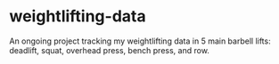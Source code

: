 # weightlifting-data
An ongoing project tracking my weightlifting data in 5 main barbell lifts: deadlift, squat, overhead press, bench press, and row. 
